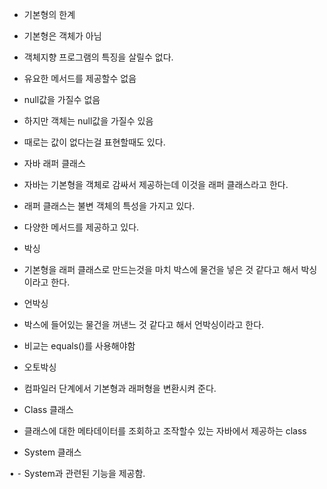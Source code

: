 - 기본형의 한계

- 기본형은 객체가 아님

- 객체지향 프로그램의 특징을 살릴수 없다.
- 유요한 메서드를 제공할수 없음

- null값을 가질수 없음

- 하지만 객체는 null값을 가질수 있음
- 때로는 값이 없다는걸 표현할때도 있다.

  

- 자바 래퍼 클래스

- 자바는 기본형을 객체로 감싸서 제공하는데 이것을 래퍼 클래스라고 한다.
- 래퍼 클래스는 불변 객체의 특성을 가지고 있다.
- 다양한 메서드를 제공하고 있다.

- 박싱

- 기본형을 래퍼 클래스로 만드는것을 마치 박스에 물건을 넣은 것 같다고 해서 박싱이라고 한다.

- 언박싱

- 박스에 들어있는 물건을 꺼낸느 것 같다고 해서 언박싱이라고 한다.

- 비교는 equals()를 사용해야함
- 오토박싱

- 컴파일러 단계에서 기본형과 래퍼형을 변환시켜 준다.

  

  

- Class 클래스

- 클래스에 대한 메타데이터를 조회하고 조작할수 있는 자바에서 제공하는 class

- System 클래스

• ⁃ System과 관련된 기능을 제공함.